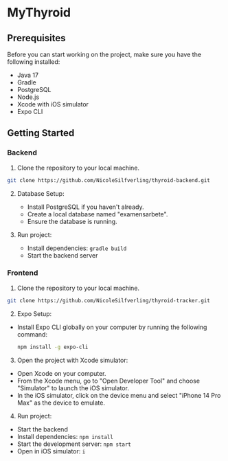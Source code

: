 # MyThyroid

## Prerequisites
Before you can start working on the project, make sure you have the following installed:

- Java 17
- Gradle
- PostgreSQL
- Node.js
- Xcode with iOS simulator
- Expo CLI


## Getting Started


### Backend

1. Clone the repository to your local machine.
```bash
git clone https://github.com/NicoleSilfverling/thyroid-backend.git
```
2. Database Setup:
   - Install PostgreSQL if you haven't already.
   - Create a local database named "examensarbete".
   - Ensure the database is running.

3. Run project:
   - Install dependencies: `gradle build`
   - Start the backend server



### Frontend
1. Clone the repository to your local machine.
```bash
git clone https://github.com/NicoleSilfverling/thyroid-tracker.git
```
2. Expo Setup:
  - Install Expo CLI globally on your computer by running the following command:
     ```bash
     npm install -g expo-cli
     ```
         
3. Open the project with Xcode simulator:
  - Open Xcode on your computer.
  - From the Xcode menu, go to "Open Developer Tool" and choose "Simulator" to launch the iOS simulator.
  - In the iOS simulator, click on the device menu and select "iPhone 14 Pro Max" as the device to emulate.

4. Run project:
  - Start the backend
  - Install dependencies: `npm install`
  - Start the development server: `npm start`
  - Open in iOS simulator: `i`


